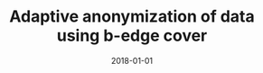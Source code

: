 ---
title: "Adaptive anonymization of data using b-edge cover"
collection: publications
permalink: /publication/2018-01-01-Adaptive-anonymization-of-data-using-b-edge-cover
date: 2018-01-01
venue: 'In the proceedings of SC18: International Conference for High Performance Computing, Networking, Storage and Analysis'
citation: ' Arif Khan,  Krzysztof Choromanski,  Alex Pothen,  SM Ferdous,  Mahantesh Halappanavar,  Antonino Tumeo, &quot;Adaptive anonymization of data using b-edge cover.&quot; In the proceedings of SC18: International Conference for High Performance Computing, Networking, Storage and Analysis, 2018.'
---